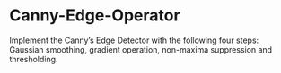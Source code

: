 # Canny-Edge-Operator
Implement the Canny’s Edge Detector with the following four steps: Gaussian smoothing, gradient operation, non-maxima suppression and thresholding.
